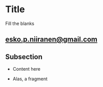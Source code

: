 # Title
Fill the blanks

esko.p.niiranen@gmail.com
----
## Subsection
- Content here

- Alas, a fragment<!-- .element: class="fragment"-->
